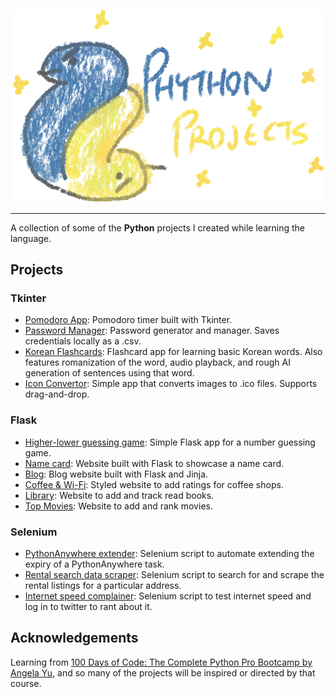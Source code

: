 <p align="center">
  <img src="python_projects_title.png" alt="Python Projects" width="500">
</p>

---

A collection of some of the **Python** projects I created while learning the language.

## Projects
### Tkinter
- [Pomodoro App](https://github.com/wooyeoup-rho/pomodoro): Pomodoro timer built with Tkinter.
- [Password Manager](https://github.com/wooyeoup-rho/password-manager): Password generator and manager. Saves credentials locally as a .csv.
- [Korean Flashcards](https://github.com/wooyeoup-rho/korean-flashcards): Flashcard app for learning basic Korean words. Also features romanization of the word, audio playback, and rough AI generation of sentences using that word.
- [Icon Convertor](https://github.com/wooyeoup-rho/icon-converter): Simple app that converts images to .ico files. Supports drag-and-drop.
### Flask
- [Higher-lower guessing game](flask/higher-lower/README.md): Simple Flask app for a number guessing game.
- [Name card](flask/name-card/README.md): Website built with Flask to showcase a name card.
- [Blog](flask/capstone-blog/README.md): Blog website built with Flask and Jinja.
- [Coffee & Wi-Fi](flask/coffee-and-wifi/README.md): Styled website to add ratings for coffee shops.
- [Library](flask/library-project/README.md): Website to add and track read books.
- [Top Movies](flask/top-movies/README.md): Website to add and rank movies.
### Selenium
- [PythonAnywhere extender](selenium/python-anywhere-extender/README.md): Selenium script to automate extending the expiry of a PythonAnywhere task.
- [Rental search data scraper](selenium/rental-search/README.md): Selenium script to search for and scrape the rental listings for a particular address.
- [Internet speed complainer](selenium/speed-test/README.md): Selenium script to test internet speed and log in to twitter to rant about it.

## Acknowledgements

Learning from [100 Days of Code: The Complete Python Pro Bootcamp by Angela Yu](https://www.udemy.com/course/100-days-of-code/), and so many of the projects will be inspired or directed by that course.
